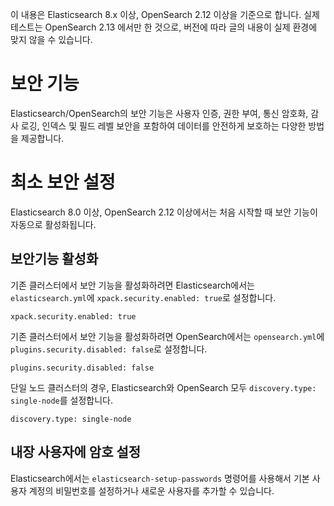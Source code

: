 이 내용은 Elasticsearch 8.x 이상, OpenSearch 2.12 이상을 기준으로 합니다.
실제 테스트는 OpenSearch 2.13 에서만 한 것으로, 버전에 따라 글의 내용이 실제 환경에 맞지 않을 수 있습니다.

# 보안 기능

Elasticsearch/OpenSearch의 보안 기능은 사용자 인증, 권한 부여, 통신 암호화, 감사 로깅, 인덱스 및 필드 레벨 보안을 포함하여 데이터를 안전하게 보호하는 다양한 방법을 제공합니다.

# 최소 보안 설정

Elasticsearch 8.0 이상, OpenSearch 2.12 이상에서는 처음 시작할 때 보안 기능이 자동으로 활성화됩니다.

## 보안기능 활성화

기존 클러스터에서 보안 기능을 활성화하려면 Elasticsearch에서는 `elasticsearch.yml`에 `xpack.security.enabled: true`로 설정합니다.

```
xpack.security.enabled: true
```

기존 클러스터에서 보안 기능을 활성화하려면 OpenSearch에서는 `opensearch.yml`에 `plugins.security.disabled: false`로 설정합니다.
```
plugins.security.disabled: false
```

단일 노드 클러스터의 경우, Elasticsearch와 OpenSearch 모두 `discovery.type: single-node`를 설정합니다.
```
discovery.type: single-node
```

## 내장 사용자에 암호 설정

Elasticsearch에서는 `elasticsearch-setup-passwords` 명령어를 사용해서 기본 사용자 계정의 비밀번호를 설정하거나 새로운 사용자를 추가할 수 있습니다.

